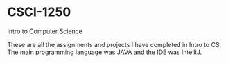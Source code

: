 # CSCI-1250
Intro to Computer Science

These are all the assignments and projects I have completed in Intro to CS.
The main programming language was JAVA and the IDE was IntelliJ.
